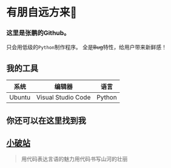 # 有朋自远方来👋
### 这里是张鹏的Github。
只会用低级的`Python`制作程序。
全是~~Bug~~特性，给用户带来新鲜感！
## 我的工具
|系统|编辑器|语言|
|--|--|--|
|Ubuntu|Visual Studio Code|Python|
## 你还可以在这里找到我
[小破站](https://space.bilibili.com/3493094225873070)
---
> 用代码表达言语的魅力用代码书写山河的壮丽
